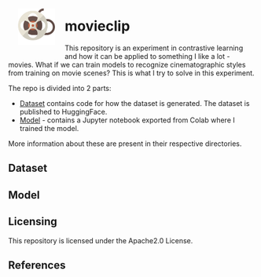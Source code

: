 <img style="float: left; padding:20px" src="media/clip.svg" alt="movieclip" width="75"/>

# movieclip

This repository is an experiment in contrastive learning and how it can be applied to something I like a lot - movies. What if we can train models to recognize cinematographic styles from training on movie scenes? This is what I try to solve in this experiment.

The repo is divided into 2 parts:

- [Dataset](#dataset) contains code for how the dataset is generated. The dataset is published to HuggingFace.
- [Model](#model) - contains a Jupyter notebook exported from Colab where I trained the model.

More information about these are present in their respective directories.

## Dataset

## Model
 
## Licensing

This repository is licensed under the Apache2.0 License.

## References

